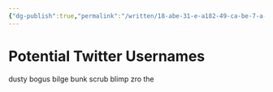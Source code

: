 ```yaml
---
{"dg-publish":true,"permalink":"/written/18-abe-31-e-a182-49-ca-be-7-a-410666-a0-b7-b0/","dgHomeLink":true,"dgPassFrontmatter":false}
---
```


# Potential Twitter Usernames
dusty
bogus
bilge
bunk
scrub
blimp
zro the